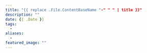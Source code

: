 ```yaml
---
title: "{{ replace .File.ContentBaseName "-" " " | title }}"
description: ""
date: {{ .Date }}
tags:
  - 
aliases:
  - 
featured_image: ""
---
```

